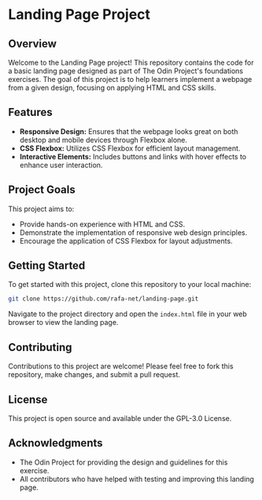 # Landing Page Project

## Overview
Welcome to the Landing Page project! This repository contains the code for a basic landing page designed as part of The Odin Project's foundations exercises. The goal of this project is to help learners implement a webpage from a given design, focusing on applying HTML and CSS skills.

## Features
- **Responsive Design:** Ensures that the webpage looks great on both desktop and mobile devices through Flexbox alone.
- **CSS Flexbox:** Utilizes CSS Flexbox for efficient layout management.
- **Interactive Elements:** Includes buttons and links with hover effects to enhance user interaction.

## Project Goals
This project aims to:
- Provide hands-on experience with HTML and CSS.
- Demonstrate the implementation of responsive web design principles.
- Encourage the application of CSS Flexbox for layout adjustments.

## Getting Started
To get started with this project, clone this repository to your local machine:
```bash
git clone https://github.com/rafa-net/landing-page.git
```
Navigate to the project directory and open the `index.html` file in your web browser to view the landing page.

## Contributing
Contributions to this project are welcome! Please feel free to fork this repository, make changes, and submit a pull request.

## License
This project is open source and available under the GPL-3.0 License.

## Acknowledgments
- The Odin Project for providing the design and guidelines for this exercise.
- All contributors who have helped with testing and improving this landing page.
